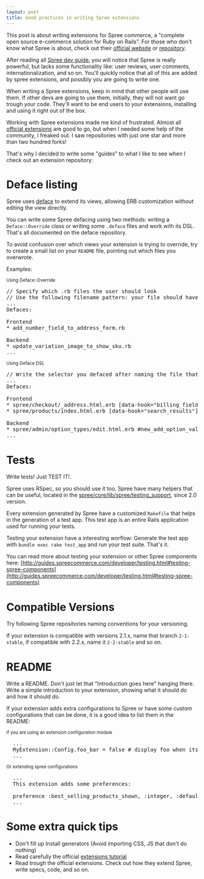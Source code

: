 ```yaml
---
layout: post
title: Good practices in writing Spree extensions
---
```


This post is about writing extensions for Spree commerce, a "complete open source e-commerce solution for Ruby on Rails". For those who don't know what Spree is about, check out their [official website](http://spreecommerce.com/) or [repository](https://github.com/spree/spree).

After reading all [Spree dev guide](http://guides.spreecommerce.com/developer/), you will notice that Spree is really powerful, but lacks some functionality like: user reviews, user comments, internationalization, and so on. You'll quickly notice that all of this are added by spree extensions, and possibly you are going to write one.

When writing a Spree extensions, keep in mind that other people will use them. If other devs are going to use them, initially, they will not want go trough your code. They'll want to be end users to your extensions, installing and using it right out of the box.

Working with Spree extensions made me kind of frustrated. Almost all [official extensions](https://github.com/spree) are good to go, but when I needed some help of the community, I freaked out. I saw repositories with just one star and more than two hundred forks!

That's why I decided to write some "guides" to what I like to see when I check out an extension repository:

# Deface listing

Spree uses [deface](https://github.com/spree/deface) to extend its views, allowing ERB customization without editing the view directly.

You can write some Spree defacing using two methods: writing a `Deface::Override` class or writing some `.deface` files and work with its DSL. That's all documented on the deface repository.

To avoid confusion over which views your extension is trying to override, try to create a small list on your `README` file, pointing out which files you overwrote.

Examples:

<small>
Using Deface::Override
</small>

<pre>
// Specify which .rb files the user should look
// Use the following filename pattern: your file should have the same name of your defacing
...
Defaces:

Frontend
* add_number_field_to_address_form.rb

Backend
* update_variation_image_to_show_sku.rb
...
</pre>

<small>
Using Deface DSL
</small>

<pre>
// Write the selector you defaced after naming the file that was changed
...
Defaces:

Frontend
* spree/checkout/_address.html.erb [data-hook="billing_fieldset_wrapper"]
* spree/products/index.html.erb [data-hook="search_results"]

Backend
* spree/admin/option_types/edit.html.erb #new_add_option_value
...
</pre>

# Tests

Write tests! Just TEST IT!.

Spree uses RSpec, so you should use it too. Spree have many helpers that can be useful, located in the [spree/core/lib/spree/testing_support](https://github.com/spree/spree/tree/master/core/lib/spree/testing_support), since 2.0 version.

Every extension generated by Spree have a customized `Rakefile` that helps in the generation of a test app. This test app is an entire Rails application used for running your tests.

Testing your extension have a interesting worflow: Generate the test app with `bundle exec rake test_app` and run your test suite. That's it.

You can read more about testing your extension or other Spree components here: [http://guides.spreecommerce.com/developer/testing.html#testing-spree-components](http://guides.spreecommerce.com/developer/testing.html#testing-spree-components)

# Compatible Versions

Try following Spree repositories naming conventions for your versioning.

If your extension is compatible with versions 2.1.x, name that branch `2-1-stable`, if compatible with 2.2.x, name it `2-2-stable` and so on.

# README

Write a README. Don't just let that "Introduction goes here" hanging there. Write a simple introduction to your extension, showing what it should do and how it should do.

If your extension adds extra configurations to Spree or have some custom configurations that can be done, it is a good idea to list them in the README:

<small>
  If you are using an extension configuration module
</small>

<pre>
  ...
  MyExtension::Config.foo_bar = false # display foo when its true. Default: true
  ...
</pre>

<small>
  Or extending spree configurations
</small>

<pre>
  ...
  This extension adds some preferences:

  preference :best_selling_products_shown, :integer, :default => 9
  ...
</pre>

# Some extra quick tips
* Don't fill up Install generators (Avoid importing CSS, JS that don't do nothing)
* Read carefully the official [extensions tutorial](http://guides.spreecommerce.com/developer/extensions_tutorial.html)
* Read trough the official extensions. Check out how they extend Spree, write specs, code, and so on.
